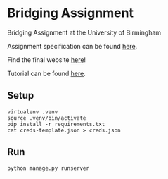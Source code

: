 # Bridging Assignment

Bridging Assignment at the University of Birmingham

Assignment specification can be found [here](Assignment.md).

Find the final website [here](https://wxr867.pythonanywhere.com/)!

Tutorial can be found [here](https://tutorial.djangogirls.org/en/).

## Setup

```
virtualenv .venv
source .venv/bin/activate
pip install -r requirements.txt
cat creds-template.json > creds.json
```

## Run

```
python manage.py runserver
```
